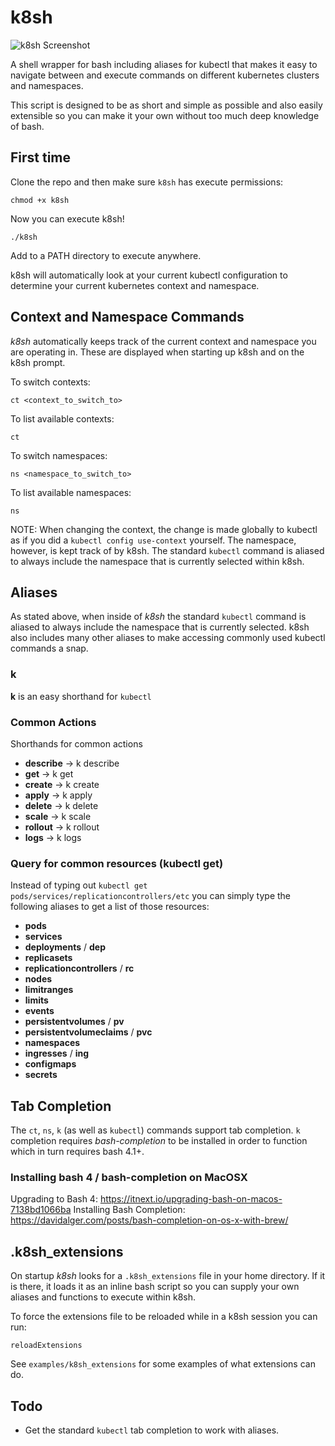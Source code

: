 # k8sh

![k8sh Screenshot](/screenshot.png?raw=true)

A shell wrapper for bash including aliases for kubectl that makes it easy to navigate between and execute commands on different kubernetes clusters and namespaces.

This script is designed to be as short and simple as possible and also easily extensible so you can make it your own without too much deep knowledge of bash.

## First time

Clone the repo and then make sure `k8sh` has execute permissions:
```
chmod +x k8sh
```

Now you can execute k8sh!
```
./k8sh
```

Add to a PATH directory to execute anywhere.

k8sh will automatically look at your current kubectl configuration to determine your current kubernetes context and namespace.

## Context and Namespace Commands

*k8sh* automatically keeps track of the current context and namespace you are operating in. These are displayed when starting up k8sh and on the k8sh prompt.

To switch contexts:
```
ct <context_to_switch_to>
```

To list available contexts:
```
ct
```

To switch namespaces:
```
ns <namespace_to_switch_to>
```

To list available namespaces:
```
ns
```

NOTE: When changing the context, the change is made globally to kubectl as if you did a `kubectl config use-context` yourself. The namespace, however, is kept track of by k8sh. The standard `kubectl` command is aliased to always include the namespace that is currently selected within k8sh.

## Aliases

As stated above, when inside of *k8sh* the standard `kubectl` command is aliased to always include the namespace that is currently selected. k8sh also includes many other aliases to make accessing commonly used kubectl commands a snap.

### k
**k** is an easy shorthand for `kubectl`

### Common Actions
Shorthands for common actions

* **describe** -> k describe
* **get** -> k get
* **create** -> k create
* **apply** -> k apply
* **delete** -> k delete
* **scale** -> k scale
* **rollout** -> k rollout
* **logs** -> k logs

### Query for common resources (kubectl get)
Instead of typing out `kubectl get pods/services/replicationcontrollers/etc` you can simply type the following aliases to get a list of those resources:

* **pods**
* **services**
* **deployments** / **dep**
* **replicasets**
* **replicationcontrollers** / **rc**
* **nodes**
* **limitranges**
* **limits**
* **events**
* **persistentvolumes** / **pv**
* **persistentvolumeclaims** / **pvc**
* **namespaces**
* **ingresses** / **ing**
* **configmaps**
* **secrets**

## Tab Completion

The `ct`, `ns`, `k` (as well as `kubectl`) commands support tab completion. `k` completion requires *bash-completion* to be installed in order to function which in turn requires bash 4.1+.

### Installing bash 4 / bash-completion on MacOSX

Upgrading to Bash 4: https://itnext.io/upgrading-bash-on-macos-7138bd1066ba
Installing Bash Completion: https://davidalger.com/posts/bash-completion-on-os-x-with-brew/

## .k8sh_extensions
On startup *k8sh* looks for a `.k8sh_extensions` file in your home directory. If it is there, it loads it as an inline bash script so you can supply your own aliases and functions to execute within k8sh.

To force the extensions file to be reloaded while in a k8sh session you can run:
```
reloadExtensions
```

See `examples/k8sh_extensions` for some examples of what extensions can do.

## Todo
* Get the standard `kubectl` tab completion to work with aliases.
